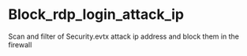 # Block_rdp_login_attack_ip
Scan and filter of Security.evtx attack ip address and block them in the firewall
